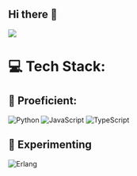 ## Hi there 👋
![](https://github-readme-stats.vercel.app/api/top-langs/?username=gufl3r&theme=dark&hide_border=false&include_all_commits=true&count_private=true&layout=compact)

# 💻 Tech Stack:

## 🧠 Proeficient:
![Python](https://img.shields.io/badge/python-3670A0?style=for-the-badge&logo=python&logoColor=ffdd54) 
![JavaScript](https://img.shields.io/badge/javascript-%23323330.svg?style=for-the-badge&logo=javascript&logoColor=%23F7DF1E) 
![TypeScript](https://img.shields.io/badge/typescript-%23007ACC.svg?style=for-the-badge&logo=typescript&logoColor=white) 

## 🧪 Experimenting
![Erlang](https://img.shields.io/badge/erlang-%AA0130.svg?style=for-the-badge&logo=erlang&logoColor=white) 

